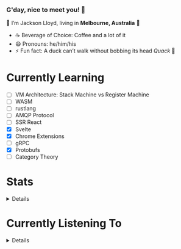 ### G'day, nice to meet you! 👋

👾 I’m Jackson Lloyd, living in **Melbourne, Australia** 🦘

- ☕ Beverage of Choice: Coffee and a lot of it
- 😄 Pronouns: he/him/his
- ⚡ Fun fact: A duck can’t walk without bobbing its head *Quack* 🦆


# Currently Learning
- [ ] VM Architecture: Stack Machine vs Register Machine
- [ ] WASM
- [ ] rustlang
- [ ] AMQP Protocol
- [ ] SSR React
- [X] Svelte
- [X] Chrome Extensions
- [ ] gRPC
- [X] Protobufs
- [ ] Category Theory

# Stats
<details>
  <div align="center" style="display: flex; justify-content: center; align-items: center;" >
    <img width="" src="https://github-readme-stats.vercel.app/api/top-langs/?username=JBrLloyd&layout=compact&hide_title=1&card_width=300" alt="Top language used in my repos" />
  </div>
</details>

# Currently Listening To
<details>
  <div align="center" style="display: flex; justify-content: center; align-items: center;" >
    <img width="" src="https://uwokman.herokuapp.com/spotify/currently-playing.svg" alt="Currently Playing on Spotify" />
  </div>
</details>
